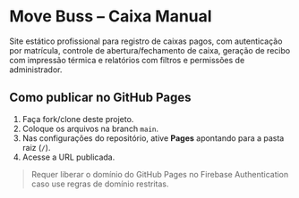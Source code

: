 # Move Buss – Caixa Manual

Site estático profissional para registro de caixas pagos, com autenticação por matrícula,
controle de abertura/fechamento de caixa, geração de recibo com impressão térmica e
relatórios com filtros e permissões de administrador.

## Como publicar no GitHub Pages
1. Faça fork/clone deste projeto.
2. Coloque os arquivos na branch `main`.
3. Nas configurações do repositório, ative **Pages** apontando para a pasta raiz (`/`).
4. Acesse a URL publicada.

> Requer liberar o domínio do GitHub Pages no Firebase Authentication caso use regras de domínio restritas.
